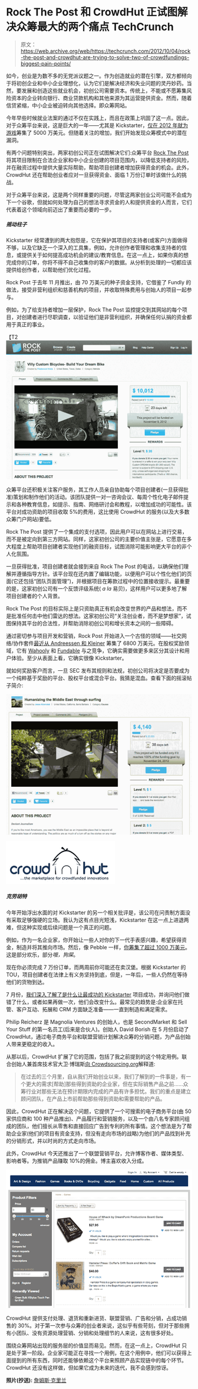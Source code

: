 # Rock The Post 和 CrowdHut 正试图解决众筹最大的两个痛点 TechCrunch

> 原文：<https://web.archive.org/web/https://techcrunch.com/2012/10/04/rock-the-post-and-crowdhut-are-trying-to-solve-two-of-crowdfundings-biggest-pain-points/>

如今，创业是为数不多的无党派议题之一。作为创造就业的潜在引擎，双方都倾向于将初创企业和中小企业理想化，认为它们是解决经济和失业问题的灵丹妙药。当然，要发展和创造这些就业机会，初创公司需要资本。传统上，不能或不愿筹集风险资本的企业转向银行、商业贷款机构和其他来源为其运营提供资金。然而，随着信贷紧缩，中小企业被迫转向其他选择。即众筹网站。

今年早些时候就业法案的通过不仅在实践上，而且在政策上巩固了这一点。因此，对于众筹平台来说，这是巨大的一年——尤其是 Kickstarter，[仅在 2012 年就为游戏](https://web.archive.org/web/20221006034902/https://beta.techcrunch.com/2012/09/06/kickstarter-calls-2012-the-year-of-the-game-thanks-to-50m-raised-up-from-48190-in-2009/)筹集了 5000 万美元。但随着关注的增加，我们开始发现众筹模式中的潜在漏洞。

有两个问题特别突出，两家初创公司正在试图解决它们:众筹平台 [Rock The Post](https://web.archive.org/web/20221006034902/http://www.rockthepost.com/) 将其项目限制在合法企业家和中小企业创建的项目范围内，以降低支持者的风险，并在融资过程中提供大量实际帮助，帮助项目创建者增加获得资金的机会。此外，CrowdHut 还在帮助创业者应对一旦获得资金、面临 1 万份订单时该做什么的挑战。

对于众筹平台来说，这是两个同样重要的问题，尽管这两家创业公司可能不会成为下一个谷歌，但就如何处理为自己的想法寻求资金的人和提供资金的人而言，它们代表着这个领域向前迈出了重要而必要的一步。

##### 摇动柱子

Kickstarter 经常遭到的两大抱怨是，它在保护其项目的支持者(或客户)方面做得不够，以及它缺乏一个深入的工具集，例如，允许创作者管理和收集支持者的信息，或提供关于如何提高成功机会的建议/教育信息。在这一点上，如果你真的想完成你的订单，你将不得不自己收集你的客户的数据。从分析到处理的一切都应该提供给创作者，以帮助他们优化过程。

Rock Post 于去年 11 月推出，由 70 万美元的种子资金支持，它借鉴了 Fundly 的做法，接受非营利组织和慈善机构的项目，并收取特殊费用与创始人的项目一起参与。

例如，为了给支持者增加一层保护，Rock The Post 监控提交到其网站的每个项目，对创建者进行尽职调查，以验证他们是非营利组织，并确保任何认捐的资金都用于真正的事业。

【T2![](img/e4027b7af9d80883b67ae28993e2bf6a.png "Screen shot 2012-10-03 at 11.51.15 PM")

众筹平台还积极关注客户服务，其工作人员亲自协助每个项目创建者(一旦获得批准)策划和制作他们的活动。该团队提供一对一咨询会议、每周个性化电子邮件提示和各种教育信息，如提示、指南、网络研讨会和教程，以增加成功的可能性。该平台对成功资助的项目收取 5%的费用，这比使用 CrowdHut 的服务(以及大多数众筹门户网站)要低。

Rock The Post 提供了一个集成的支付选项，因此用户可以在网站上进行交易，而不是被定向到第三方网站。同样，这家初创公司的主要价值主张是，它愿意在多大程度上帮助项目创建者实现他们的融资目标，试图消除可能影响更大平台的非个人化氛围。

一旦获得批准，项目创建者就会接到来自 Rock The Post 的电话，以确保他们理解并遵循指导方针。该平台现在还内置了编辑功能，以便用户可以个性化他们的页面(它还包括“团队页面管理”)，并根据项目在筹款过程中的位置接收提示。最重要的是，这家初创公司有一个反馈评级系统( *a la* 易贝)，这样用户可以更多地了解项目创建者的个人背景。

Rock The Post 的目标实际上是只资助真正有机会改变世界的产品和想法，而不是批准任何击中他们雷达的想法。这家初创公司“关注创业者，而不是梦想家”，试图保持其平台的合法性，并帮助消除初创公司和增长资本之间的一些障碍。

通过密切参与项目开发和营销，Rock Post 开始进入一个古怪的领域——社交网络/协作套件[最近从 Andreessen 和 Kleiner](https://web.archive.org/web/20221006034902/https://beta.techcrunch.com/2012/09/06/quirky-lands-68m-from-andreessen-kleiner-to-build-an-online-community-for-inventors/) 筹集了 6800 万美元。在股权奖励领域，它有 [Wahooly](https://web.archive.org/web/20221006034902/http://wahooly.com/) 和 [Fundable](https://web.archive.org/web/20221006034902/http://www.fundable.com/) 与之竞争，它确实需要做更多来区分其设计和用户体验。至少从表面上看，它确实很像 Kickstarter。

就如何奖励客户而言，一旦 SEC 发布其规则和法规，初创公司将决定是否要成为一个纯粹基于奖励的平台、股权平台或混合平台。我猜是混血。查看下面的摇滚帖子简介:

[![](img/2fafc48402667dadf76ce29d616a3f9c.png "Screen shot 2012-10-03 at 11.50.55 PM")](https://web.archive.org/web/20221006034902/https://beta.techcrunch.com/wp-content/uploads/2012/10/screen-shot-2012-10-03-at-11-50-55-pm.png)

[![](img/5192eccbdbc3a54c904bf00cc4409749.png "crowdhut-crowdfunded-product-store-photo")](https://web.archive.org/web/20221006034902/https://beta.techcrunch.com/wp-content/uploads/2012/10/crowdhut-crowdfunded-product-store-photo.jpeg)

##### 克劳胡特

今年开始浮出水面的对 Kickstarter 的另一个相关批评是，该公司在问责制方面没有采取足够强硬的立场。我认为这有点目光短浅，Kickstarter 在这一点上进退两难，但这种实现或后续问题是一个真正的问题。

例如，作为一名企业家，你开始让一些人对你的下一代手表感兴趣，希望获得资金，制造并将其推向市场。然后，像 Pebble 一样，[你筹集了超过 1000 万美元](https://web.archive.org/web/20221006034902/http://www.kickstarter.com/projects/597507018/pebble-e-paper-watch-for-iphone-and-android?ref=most-funded)。这是部分欢乐，部分*哦，狗屎*。

现在你必须完成 7 万份订单，而两周前你可能还在卖汉堡。根据 Kickstarter 的 TOU，项目创建者在法律上有义务坚持到底，但是，一年后，一些人仍然在等待他们的货物到达。

7 月份，[我们深入了解了是什么让最成功的 Kickstarter](https://web.archive.org/web/20221006034902/https://beta.techcrunch.com/2012/07/08/how-pebble-and-other-product-phenomenons-killed-it-on-kickstarter/) 项目成功，并询问他们做错了什么，或者如果再做一次，他们会改变什么。最常见的趋势是:企业家在托管、客户互动、拓展和 CRM 方面缺乏准备——一直到制造和满足需求。

Philip Reicherz 是 Magnolia Ventures 的创始人，也是 SecondMarket 和 Sell Your Stuff 的第一名员工(后来是合伙人)。创始人 David Borish 在 5 月份启动了 CrowdHut，通过电子商务平台和联盟营销计划解决众筹的分销问题，为产品创始人带来更稳定的收入。

从那以后，CrowdHut 扩展了它的范围，包括了我之前提到的这个特定用例。联合创始人兼首席技术官大卫·博瑞斯[向 Crowdsourcing.org](https://web.archive.org/web/20221006034902/http://www.crowdsourcing.org/editorial/crowdhut-launches-e-commerce-platform-for-crowdfunded-products/19837)解释道:

> 在过去的三个月里，自从我们开始创业以来，我们了解到的一件事是，有一个更大的需求[帮助]那些得到资助的企业家，但在实际销售产品之前……众筹行业对那些无法在预计期限内完成的产品有许多担忧。我们的重点是建立顾问团队，在产品上市前帮助那些得到资助和需要帮助的产品。

因此，CrowdHut 正在解决这个问题，它提供了一个可搜索的电子商务平台(由 50 家供应商和 100 种产品推出)、产品履行和营销服务，以及一个由八名专家顾问组成的团队，他们擅长从零售和直接回应广告到专利的所有事情。这个想法是为了帮助企业家(他们的项目有资金支持，但没有走向市场的战略)为他们的产品找到补充的分销形式，并以时尚的方式走向市场。

此外，CrowdHut 今天还推出了一个联盟营销平台，允许博客作者、媒体类型、影响者等。为推销产品赚取 10%的佣金。博主喜欢收入分成。

[![](img/1388454ec557a0568d74a0abf9ce2026.png "Screen shot 2012-10-03 at 11.53.29 PM")](https://web.archive.org/web/20221006034902/https://beta.techcrunch.com/wp-content/uploads/2012/10/screen-shot-2012-10-03-at-11-53-29-pm.png)

CrowdHut 提供支付处理、退货和重新进货、联盟营销、广告和分销，占成功销售的 30%。对于第一次参与众筹的创业者来说，这似乎有些苛刻，但对于那些拥有小团队、没有资源处理营销、分销和处理细节的人来说，这有很多好处。

围绕众筹网站出现的服务层的价值显而易见。然而，在这一点上，CrowdHut 只是处于第一阶段。企业家可能正在寻找一个用例，在这个用例中，他们可以获得上面提到的所有东西，同时还能够依赖这个平台来照顾产品实现链中的每个环节。CrowdHut 还没有这样做，但如果它成为未来的迭代，我不会感到惊讶。

**照片(抄送):** [詹姆斯·克里兰](https://web.archive.org/web/20221006034902/http://www.flickr.com/photos/jamescridland/613445810/)